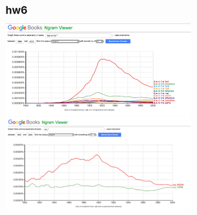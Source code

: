 # hw6
![](https://github.com/daryagerasimenko/hw6/blob/master/Screen%20Shot%202018-04-07%20at%2010.26.26.png?raw=true)
![](https://github.com/daryagerasimenko/hw6/blob/master/Screen%20Shot%202018-04-07%20at%2010.13.23.png?raw=true)
